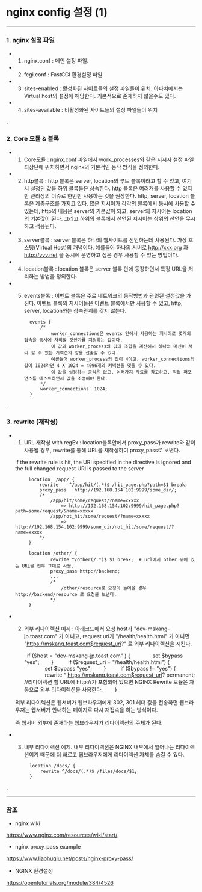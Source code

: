 # nginx config 설정 (1)
 
***

### 1. nginx 설정 파일 

 - 1) nginx.conf : 메인 설정 파일.
 
 - 2) fcgi.conf : FastCGI 환경설정 파일
 
 - 3) sites-enabled : 활성화된 사이트들의 설정 파일들이 위치. 아파치에서는 Virtual host의 설정에 해당한다. 기본적으로 존재하지 않을수도 있다.
 
 - 4) sites-available : 비활성화된 사이트들의 설정 파일들이 위치
 
.

### 2. Core 모듈 & 블록

 - 1) Core모듈 : nginx.conf 파일에서 work_processes와 같은 지시자 설정 파일 최상단에 위치하면서 nginx의 기본적인 동작 방식을 정의한다.

 - 2) http블록 : http 블록은 server, location의 루트 블록이라고 할 수 있고, 여기서 설정된 값을 하위 블록들은 상속한다. http 블록은 여러개를 사용할 수 있지만 관리상의 이슈로 한번만 사용하는 것을 권장한다.
      http, server, location 블록은 계층구조를 가지고 있다. 많은 지시어가 각각의 블록에서 동시에 사용할 수 있는데, http의 내용은 server의 기본값이 되고, server의 지시어는 location의 기본값이 된다. 그리고 하위의 블록에서 선언된 지시어는 상위의 선언을 무시하고 적용된다.
 
 - 3) server블록 : server 블록은 하나의 웹사이트를 선언하는데 사용된다. 가상 호스팅(Virtual Host)의 개념이다. 예를들어 하나의 서버로 http://xxx.org 과 http://yyy.net 을 동시에 운영하고 싶은 경우 사용할 수 있는 방법이다.

 - 4) location블록 : location 블록은 server 블록 안에 등장하면서 특정 URL을 처리하는 방법을 정의한다.
 
 - 5) events블록 : 이벤트 블록은 주로 네트워크의 동작방법과 관련된 설정값을 가진다. 이벤트 블록의 지시어들은 이벤트 블록에서만 사용할 수 있고, http, server, location와는 상속관계를 갖지 않는다.



            events {
                /*
                    worker_connections은 events 안에서 사용하는 지시어로 몇개의 접속을 동시에 처리할 것인가를 지정하는 값이다.
                    이 값과 worker_process의 값의 조합을 계산해서 하나의 머신이 처리 할 수 있는 커넥션의 양을 산출할 수 있다.
                    예를들어 worker_process의 값이 4이고, worker_connections의 값이 1024라면 4 X 1024 = 4096개의 커넥션을 맺을 수 있다.
                    이 값을 설정하는 공식은 없고, 여러가지 자료를 참고하고, 직접 퍼포먼스를 테스트하면서 값을 조정해야 한다.
                */
                worker_connections  1024;            
            }

.

### 3. rewrite (재작성)

 - 1) URL 재작성 with regEx : location블록안에서 proxy_pass가 rewrite와 같이 사용될 경우, rewrite를 통해 URL을 재작성하여 proxy_pass로 보낸다.
 
    If the rewrite rule is hit, the URI specified in the directive is ignored and the full changed request URI is passed to the server
    
    
            location  /app/ {
                rewrite    ^/app/hit/(.*)$ /hit_page.php?path=$1 break;
                proxy_pass   http://192.168.154.102:9999/some_dir/;
                /*
                    /app/hit/some/request/?name=xxxxx
                        => http://192.168.154.102:9999/hit_page.php?path=some/request/&name=xxxxx
                    /app/not_hit/some/request/?name=xxxxx 
                        => http://192.168.154.102:9999/some_dir/not_hit/some/request/?name=xxxxx
                */
            }
            
            location /other/ {
                    rewrite ^/other(/.*)$ $1 break;  # url에서 other 뒤에 있는 URL을 전부 그대로 사용.
                    proxy_pass http://backend;
                    ...
                    /*
                        /other/resource로 요청이 들어올 경우 http://backend/resource 로 요청을 보낸다.
                    */
            }


 - 2) 외부 리다이렉션 예제 : 아래코드에서 요청 host가 "dev-mskang-jp.toast.com" 가 아니고, request uri가 "/health/health.html" 가 아니면 "https://mskang.toast.com$request_uri?" 로 외부 리다이렉션을 시킨다. 
 
 
               if ($host = "dev-mskang-jp.toast.com" ) {
                      set $bypass "yes";
               }
         
               if ($request_uri = "/health/health.html") {
                      set $bypass "yes";
               }
         
               if ($bypass != "yes") {
                      rewrite ^ https://mskang.toast.com$request_uri? permanent;
                      //리다이렉션 할 URL에 http://가 포함되어 있으면 NGINX Rewrite 모듈은 자동으로 외부 리다이렉션을 사용한다.
               }
   
   외부 리다이렉션은 웹서버가 웹브라우저에게 302, 301 헤더 값을 전송하면 웹브라우저는 웹서버가 안내하는 페이지로 다시 재접속을 하는 방식이다.
   
   즉 웹서버 외부에 존재하는 웹브라우저가 리다이렉션의 주체가 된다.
 
 - 3) 내부 리다이렉션 예제. 내부 리다이렉션은 NGINX 내부에서 일어나는 리다이렉션이기 때문에 더 빠르고 웹브라우저에게 리다이렉션 자체를 숨길 수 있다.
 
 
            location /docs/ {
                rewrite ^/docs/(.*)$ /files/docs/$1;
            }

.
 
***

### 참조

 - nginx wiki
 
  <https://www.nginx.com/resources/wiki/start/>

 - nginx proxy_pass example

  <https://www.liaohuqiu.net/posts/nginx-proxy-pass/>

 - NGINX 환경설정
 
  <https://opentutorials.org/module/384/4526>
